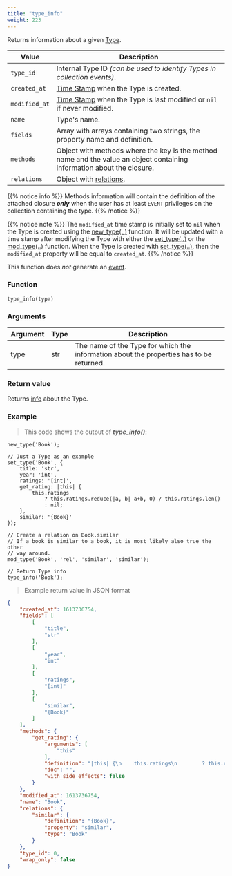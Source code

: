 ```yaml
---
title: "type_info"
weight: 223
---
```


Returns information about a given [Type](../../data-types/type).

Value | Description
------- | -----------
`type_id` | Internal Type ID *(can be used to identify Types in collection events)*.
`created_at` | [Time Stamp](https://wikipedia.org/wiki/Unix_time) when the Type is created.
`modified_at` | [Time Stamp](https://wikipedia.org/wiki/Unix_time) when the Type is last modified or `nil` if never modified.
`name` | Type's name.
`fields` | Array with arrays containing two strings, the property name and definition.
`methods` | Object with methods where the key is the method name and the value an object containing information about the closure.
`relations` | Object with [relations](../mod_type/rel).

{{% notice info %}}
Methods information will contain the definition of the attached closure ***only*** when the user has at least `EVENT` privileges on the collection containing the type.
{{% /notice %}}

{{% notice note %}}
The `modified_at` time stamp is initially set to `nil` when the Type is created using the [new_type(..)](../new_type) function.
It will be updated with a time stamp after modifying the Type with either the [set_type(..)](../set_type) or the [mod_type(..)](../mod_type) function.
When the Type is created with [set_type(..)](../set_type), then the `modified_at` property will be equal to `created_at`.
{{% /notice %}}

This function does *not* generate an [event](../../overview/events).

### Function

`type_info(type)`

### Arguments

Argument | Type | Description
-------- | ---- | -----------
type | str | The name of the Type for which the information about the properties has to be returned.

### Return value

Returns [info](../../data-types/info) about the Type.

### Example

> This code shows the output of ***type_info()***:

```thingsdb,should_pass
new_type('Book');

// Just a Type as an example
set_type('Book', {
    title: 'str',
    year: 'int',
    ratings: '[int]',
    get_rating: |this| {
        this.ratings
            ? this.ratings.reduce(|a, b| a+b, 0) / this.ratings.len()
            : nil;
    },
    similar: '{Book}'
});

// Create a relation on Book.similar
// If a book is similar to a book, it is most likely also true the other
// way around.
mod_type('Book', 'rel', 'similar', 'similar');

// Return Type info
type_info('Book');
```

> Example return value in JSON format

```json
{
    "created_at": 1613736754,
    "fields": [
        [
            "title",
            "str"
        ],
        [
            "year",
            "int"
        ],
        [
            "ratings",
            "[int]"
        ],
        [
            "similar",
            "{Book}"
        ]
    ],
    "methods": {
        "get_rating": {
            "arguments": [
                "this"
            ],
            "definition": "|this| {\n    this.ratings\n        ? this.ratings.reduce(|a, b| a + b, 0) / this.ratings.len()\n        : nil;\n}",
            "doc": "",
            "with_side_effects": false
        }
    },
    "modified_at": 1613736754,
    "name": "Book",
    "relations": {
        "similar": {
            "definition": "{Book}",
            "property": "similar",
            "type": "Book"
        }
    },
    "type_id": 0,
    "wrap_only": false
}
```
